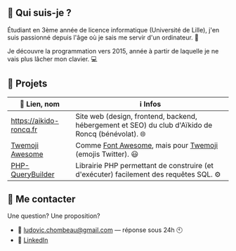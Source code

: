 ## 🤔 Qui suis-je ?

Étudiant en 3ème année de licence informatique (Université de Lille), j'en suis passionné depuis l'âge où je sais me servir d'un ordinateur. 👶

Je découvre la programmation vers 2015, année à partir de laquelle je ne vais plus lâcher mon clavier. 💻


## 📝 Projets

🔗 Lien, nom | ℹ️ Infos
--- | ---
https://aikido-roncq.fr | Site web (design, frontend, backend, hébergement et SEO) du club d'Aïkido de Roncq (bénévolat). 🌐
[Twemoji Awesome](https://github.com/iamludal/twemoji-awesome) | Comme [Font Awesome](https://fontawesome.com), mais pour [Twemoji](https://github.com/twitter/twemoji) (emojis Twitter). 😃
[PHP-QueryBuilder](https://github.com/iamludal/PHP-QueryBuilder) | Librairie PHP permettant de construire (et d'exécuter) facilement des requêtes SQL. ⚙️


## 💬 Me contacter

Une question? Une proposition?

- 📧 ludovic.chombeau@gmail.com — réponse sous 24h 🕙
- 👥 [LinkedIn](https://www.linkedin.com/in/ludovic-chombeau/)
